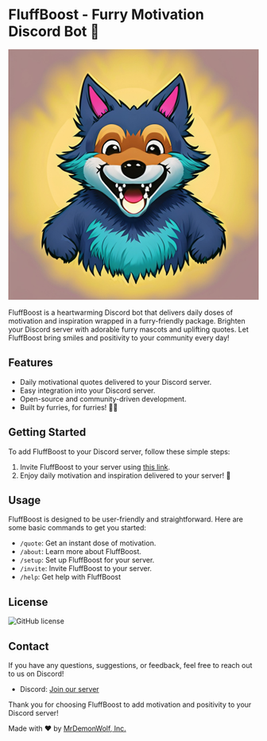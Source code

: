 # FluffBoost - Furry Motivation Discord Bot 🐾

![FluffBoost Logo](logo.jpg)

FluffBoost is a heartwarming Discord bot that delivers daily doses of motivation and inspiration wrapped in a furry-friendly package. Brighten your Discord server with adorable furry mascots and uplifting quotes. Let FluffBoost bring smiles and positivity to your community every day!

## Features

- Daily motivational quotes delivered to your Discord server.
- Easy integration into your Discord server.
- Open-source and community-driven development.
- Built by furries, for furries! 🐺🐾

## Getting Started

To add FluffBoost to your Discord server, follow these simple steps:

1. Invite FluffBoost to your server using [this link](https://discord.com/api/oauth2/authorize?client_id=1152416549261561856&permissions=2147551232&scope=bot).
2. Enjoy daily motivation and inspiration delivered to your server! 🎉

## Usage

FluffBoost is designed to be user-friendly and straightforward. Here are some basic commands to get you started:

- `/quote`: Get an instant dose of motivation.
- `/about`: Learn more about FluffBoost.
- `/setup`: Set up FluffBoost for your server.
- `/invite`: Invite FluffBoost to your server.
- `/help`: Get help with FluffBoost

## License

![GitHub license](https://img.shields.io/github/license/MrDemonWolf/fluffboost.svg?style=for-the-badge&logo=github)

## Contact

If you have any questions, suggestions, or feedback, feel free to reach out to us on Discord!

- Discord: [Join our server](https://l.mrdemonwolf.com/discord)

Thank you for choosing FluffBoost to add motivation and positivity to your Discord server!

Made with ❤️ by <a href="https://www.mrdmeonwolf.com">MrDemonWolf, Inc.</a>
